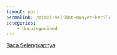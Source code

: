 ```yaml
---
layout: post
permalink: /mimpi-melihat-monyet-kecil/
categories:
    - Uncategorized
---
```


[Baca Selengkapnya](/10)